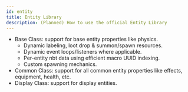 ```yaml
---
id: entity
title: Entity Library
description: (Planned) How to use the official Entity Library
---
```


- Base Class: support for base entity properties like physics.
  - Dynamic labeling, loot drop & summon/spawn resources.
  - Dynamic event loops/listeners where applicable.
  - Per-entity nbt data using efficient macro UUID indexing.
  - Custom spawning mechanics.
- Common Class: support for all common entity properties like effects, equipment, health, etc.
- Display Class: support for display entities.